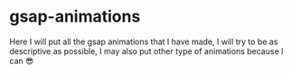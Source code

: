 # gsap-animations
Here I will put all the gsap animations that I have made, I will try to be as descriptive as possible, I may also put other type of animations because I can  😎
